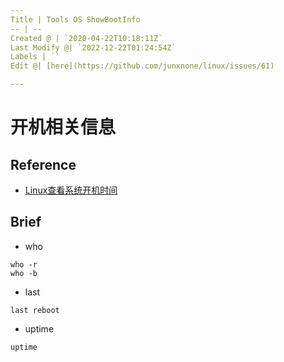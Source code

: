 ```yaml
---
Title | Tools OS ShowBootInfo
-- | --
Created @ | `2020-04-22T10:18:11Z`
Last Modify @| `2022-12-22T01:24:54Z`
Labels | ``
Edit @| [here](https://github.com/junxnone/linux/issues/61)

---
```

# 开机相关信息

## Reference
- [Linux查看系统开机时间](https://www.cnblogs.com/kerrycode/p/3759395.html)

## Brief

- who
```
who -r
who -b
```
- last
```
last reboot
```
- uptime
```
uptime
```

